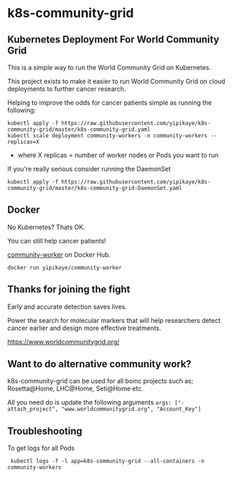 # k8s-community-grid

## Kubernetes Deployment For World Community Grid

This is a simple way to run the World Community Grid on Kubernetes.

This project exists to make it easier to run World Community Grid on cloud deployments to further cancer research.

Helping to improve the odds for cancer patients simple as running the following:

```
kubectl apply -f https://raw.githubusercontent.com/yipikaye/k8s-community-grid/master/k8s-community-grid.yaml
kubectl scale deployment community-workers -n community-workers --replicas=X
```
* where X replicas = number of worker nodes or Pods you want to run


If you're really serious consider running the DaemonSet
```
kubectl apply -f https://raw.githubusercontent.com/yipikaye/k8s-community-grid/master/k8s-community-grid-DaemonSet.yaml
```

## Docker
No Kubernetes? Thats OK.

You can still help cancer patients!

[community-worker](https://hub.docker.com/r/yipikaye/community-worker) on Docker Hub.
```
docker run yipikaye/community-worker
```

## Thanks for joining the fight
Early and accurate detection saves lives.

Power the search for molecular markers that will help researchers detect cancer earlier and design more effective treatments.

https://www.worldcommunitygrid.org/


## Want to do alternative community work?
k8s-community-grid can be used for all boinc projects such as; Rosetta@Home, LHC@Home, Seti@Home etc. 

All you need do is update the following arguments `args: ["-attach_project", "www.worldcommunitygrid.org", "Account_Key"]`

## Troubleshooting
To get logs for all Pods

```
 kubectl logs -f -l app=k8s-community-grid --all-containers -n community-workers
```
